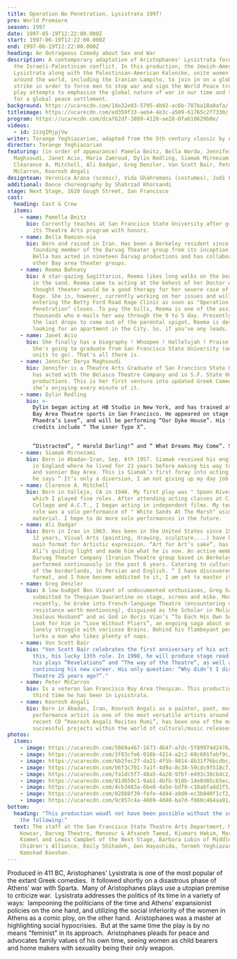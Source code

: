 ```yaml
---
title: Operation No Penetration, Lysistrata 1997!
pre: World Premiere
season: 1997
date: 1997-05-19T12:22:00.000Z
start: 1997-06-19T12:22:00.000Z
end: 1997-06-19T12:22:00.000Z
heading: An Outrageous Comedy about Sex and War
description: A contemporary adaptation of Aristophanes' Lysistrata focused on
  the Israeli-Palestinian conflict. In this production, the Jewish-American
  Lysistrata along with the Palestinian-American Kalonike, unite women from
  around the world, including the Iranian Lampito, to join in on a global sex
  strike in order to force men to stop war and sign the World Peace treaty. The
  play attempts to emphasize the global nature of war in our time and the need
  for a global peace settlement.
background: https://ucarecdn.com/18a32e03-5795-4b92-ac6b-787ba18a0afa/
titleimage: https://ucarecdn.com/ed359f33-aeb4-4e3c-a509-61765c2f7330/
program: https://ucarecdn.com/dcaf62df-3889-4120-ae28-0fa610629b0e/
videos:
  - id: 2zzgIMjpjVw
writer: Torange Yeghiazarian, adapted from the 5th century classic by Aristophanes
director: Torange Yeghiazarian
featuring: (in order of appearance) Pamela Beitz, Bella Warda, Jennifer Darya
  Maghsoudi, Janet Acio, Maria Zamroud, Dylin Redling, Siamak Mirnezami,
  Clearance A. Mitchell, Ali Dadgar, Greg Denzler, Von Scott Bair, Peter
  McCarron, Koorosh Angali
designteam: Veronica Arana (scenic), Vida Ghahremani (costumes), Jodi Ferguson (lighting)
additional: Dance choreography by Shahrzad Khorsandi
stage: Next Stage, 1620 Gough Street, San Francisco
cast:
  heading: Cast & Crew
  items:
    - name: Pamella Beitz
      bio: Currently teaches at San Francisco State University after graduating from
        its Theatre Arts program with honors.
    - name: Bella Ramzan-nia
      bio: Born and raised in Iran. Has been a Berkeley resident since 1980 and is a
        founding member of the Darvag Theater group from its inception in 1985.
        Bella has acted in nineteen Darvag productions and has collaborated with
        other Bay area theater groups.
    - name: Reema Bahnasy
      bio: A star-gazing Sagittarius, Reema likes long walks on the beach and smores
        in the sand. Reema came to acting at the behest of her Doctor who
        thought theater would be a good therapy for her severe case of Road
        Rage. She is, however, currently working on her issues and will be
        entering the Betty Ford Road Rage Clinic as soon as "Operation No
        Penetration" closes. To pay the bills, Reema is one of the assimilated
        thousands who e-mails her way through the 9 to 5 day. Presently sucking
        the last drops to come out of the parental spigot, Reema is desperately
        looking for an apartment in the City. So, if you've any leads.....
    - name: Janet Acio
      bio: She finally has a biography ! Whoopee ! Hallelujah ! Praise the Lord !.
        She's going to graduate from San Francisco State University (only three
        units to go). That's all there is.
    - name: Jennifer Darya Maghsoudi
      bio: Jennifer is a Theatre Arts Graduate of San Francisco State University. She
        has acted with the Belasco Theatre Company and in S.F. State University
        productions. This is her first venture into updated Greek Comedy and
        she’s enjoying every minute of it.
    - name: Dylin Redling
      bio: >-
        Dylin began acting at HB Studio in New York, and has trained at ACT and
        Bay Area Theatre sports in San Francisco. He appeared on stage in “
        Phaedra’s Love”, and will be performing “Our Dyke House”. His film
        credits include “ The Loner Type X”.


        “Distracted”, “ Harold Darling!” and “ What Dreams May Come”. Special thank you to Allison for her love and support.
    - name: Siamak Mirnezami
      bio: Born in Abadan-Iran, Sep. 6th 1957. Siamak received his engineering degree
        in England where he lived for 23 years before making his way to warmer
        and sunnier Bay Area. This is Siamak’s first foray into acting. And as
        he says “ It’s only a diversion, I am not giving up my day job!”.
    - name: Clarence A. Mitchell
      bio: Born in Vallejo, CA in 1946. My first play was " Spoon River" in 1984, in
        which I played five roles. After attending acting classes at City
        College and A.C.T., I began acting in independent films. My toughest
        role was a solo performance of " White Sands At The Marsh" using my own
        material. I hope to do more solo performances in the future.
    - name: Ali Dadgar
      bio: Born in Iran in 1963. Has been in the United States since 1977. In the past
        12 years, Visual Arts (painting, drawing, sculpture,...) have been his
        main format for Artistic expression. “Art for Art’s sake”, has been
        Ali’s guiding light and made him what he is now. An active member of the
        Darvag Theater Company (Iranian Theatre group based in Berkeley), he has
        performed continuously in the past 6 years. Catering to cultural gypsies
        of the borderlands, in Persian and English. “ I have discovered another
        format, and I have become addicted to it, I am yet to master it.”
    - name: Greg Denzler
      bio: A low-budget Bon Vivant of undocumented enthusiasms, Greg has gracefully
        submitted to Thespian Quarantine on stage, screen and mike. Most
        recently, he broke into French-language Theatre (encountering no
        resistance worth mentioning), disguised as the Scholar in Moliere’s “The
        Jealous Husband” and as God in Boris Vian’s “To Each His Own Serpent”.
        Look for him in “Love Without Pliers”, an ongoing saga about one man’s
        lonely struggle with varicose Brains. Behind his flamboyant personae
        lurks a man who likes plenty of naps.
    - name: Von Scott Bair
      bio: "Von Scott Bair celebrates the first anniversary of his acting career with
        this, his lucky 13th role. In 1998, he will produce stage readings of
        his plays “Revelations” and “The way of the Theatre”, as well as
        continuing his new career. His only question: “Why didn’t I discover
        Theatre 25 years ago?”."
    - name: Peter McCarron
      bio: Is a veteran San Francisco Bay Area thespian. This production marks the
        third time he has been in Lysistrata.
    - name: Koorosh Angali
      bio: Born in Abadan, Iran, Koorosh Angali as a painter, poet, musician and
        performance artist is one of the most versatile artists around. His
        recent CD “Koorosh Angali Recites Rumi”, has been one of the most
        successful projects within the world of cultural/music releases.
photos:
  items:
    - image: https://ucarecdn.com/5869a467-1673-4b47-a7dc-5f89974d2476/
    - image: https://ucarecdn.com/3f03cfe6-016b-4214-a2c2-60c601fabf9c/
    - image: https://ucarecdn.com/6b2fec27-da21-4f5b-9014-8b31f76bcdbc/
    - image: https://ucarecdn.com/b6f3c701-7a1f-4d9a-8c38-59cdc9f518c7/
    - image: https://ucarecdn.com/fa1dc5f7-48a5-4a28-97bf-e493c38cbdc2/
    - image: https://ucarecdn.com/81d650c1-9ab1-4bfb-910b-14e0d05c65ec/
    - image: https://ucarecdn.com/4cb3483a-6be0-4a5e-bdf0-c10a6fadd1f5/
    - image: https://ucarecdn.com/028b8f39-fefe-4d44-a9d0-ec3b040f1cf2/
    - image: https://ucarecdn.com/9c857c4a-4669-4d48-ba7d-f860c464aa91/
bottom:
  heading: "This production woudl not have been possible without the support of
    the following:"
  text: The staff at the San Francisco State Theatre Arts Department, Mohammad
    Kowsar, Darvag Theatre, Mansour & Afsaneh Taeed, Kiumars Hakim, Marcia
    Kimmel and Lewis Campbel of the Next Stage, Barbara Lubin of Middle East
    Chidren's Alliance, Emily Shihadeh, Gen Hayashida, Termeh Yeghiazarian,
    Kamshad Kooshan.
---
```

Produced in 411 BC, Aristophanes' Lysistrata is one of the most popular of the extant Greek comedies.  It followed shortly on a disastrous phase of Athens’ war with Sparta.  Many of Aristophanes plays use a utopian premise to criticize war.  Lysistrata addresses the politics of its time in a variety of ways:  lampooning the politicians of the time and Athens’ expansionist policies on the one hand, and utilizing the social inferiority of the women in Athens as a comic ploy, on the other hand.  Aristophanes was a master at highlighting social hypocrisies.  But at the same time the play is by no means "feminist" in its approach.  Aristophanes pleads for peace and advocates family values of his own time, seeing women as child bearers and home makers with sexuality being their only weapon.